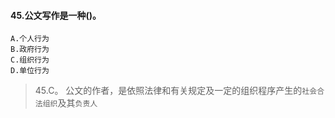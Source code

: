 #### 45.公文写作是一种()。
    A.个人行为
    B.政府行为
    C.组织行为
    D.单位行为
>   45.C。
公文的作者，是依照法律和有关规定及一定的组织程序产生的`社会合法组织`及其`负责人`




